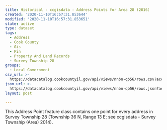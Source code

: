 ```yaml
---
title: Historical - ccgisdata - Address Points for Area 28 (2016)
created: '2020-11-10T16:57:31.853644'
modified: '2020-11-10T16:57:31.853651'
state: active
type: dataset
tags:
  - Address
  - Cook County
  - Gis
  - Pin
  - Property And Land Records
  - Survey Township 28
groups:
  - Local Government
csv_url: >-
  https://datacatalog.cookcountyil.gov/api/views/nnbn-qb56/rows.csv?accessType=DOWNLOAD
json_url: >-
  https://datacatalog.cookcountyil.gov/api/views/nnbn-qb56/rows.json?accessType=DOWNLOAD
layout: post

---
```

This Address Point feature class contains one point for every address in Survey Township 28 (Township 36 N, Range 13 E; see ccgisdata - Survey Township (Area) 2014).
